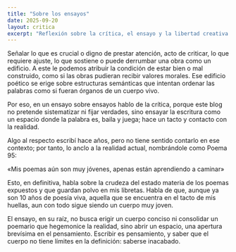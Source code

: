 ```yaml
---
title: "Sobre los ensayos"
date: 2025-09-20
layout: critica
excerpt: "Reflexión sobre la crítica, el ensayo y la libertad creativa."
---
```


Señalar lo que es crucial o digno de prestar atención, acto de criticar, lo que requiere ajuste, lo que sostiene o puede derrumbar una obra como un edificio. A este le podemos atribuir la condición de estar bien o mal construido, como si las obras pudieran recibir valores morales. Ese edificio poético se erige sobre estructuras semánticas que intentan ordenar las palabras como si fueran órganos de un cuerpo vivo.

Por eso, en un ensayo sobre ensayos hablo de la crítica, porque este blog no pretende sistematizar ni fijar verdades, sino ensayar la escritura como un espacio donde la palabra es, baila y juega; hace un tacto y contacto con la realidad.

Algo al respecto escribí hace años, pero no tiene sentido contarlo en ese contexto; por tanto, lo anclo a la realidad actual, nombrándole como Poema 95:

«Mis poemas aún son muy jóvenes, apenas están aprendiendo a caminar»

Esto, en definitiva, habla sobre la crudeza del estado materia de los poemas expuestos y que guardan polvo en mis libretas. Habla de que, aunque ya son 10 años de poesía viva, aquella que se encuentra en el tacto de mis huellas, aun con todo sigue siendo un cuerpo muy joven.

El ensayo, en su raíz, no busca erigir un cuerpo conciso ni consolidar un poemario que hegemonice la realidad, sino abrir un espacio, una apertura brevísima en el pensamiento. Escribir es pensamiento, y saber que el cuerpo no tiene límites en la definición: saberse inacabado.